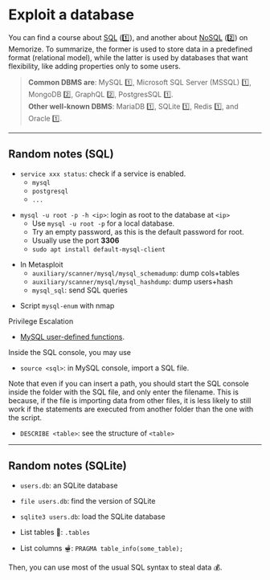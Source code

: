 # Exploit a database

You can find a course about [SQL](/_archives/info/databases/sql/index.md) (1️⃣), and another about [NoSQL](/_archives/info/databases/nosql/index.md) (2️⃣) on Memorize. To summarize, the former is used to store data in a predefined format (relational model), while the latter is used by databases that want flexibility, like adding properties only to some users.

> **Common DBMS are**: MySQL 1️⃣, Microsoft SQL  Server (MSSQL) 1️⃣, MongoDB 2️⃣, GraphQL 2️⃣, PostgresSQL 1️⃣.<br>
> **Other well-known DBMS**: MariaDB 1️⃣, SQLite 1️⃣, Redis 1️⃣, and Oracle 1️⃣.

<hr class="sep-both">

## Random notes (SQL)

<div class="row row-cols-md-2"><div>

* `service xxx status`: check if a service is enabled. 
  * `mysql`
  * `postgresql`
  * `...`

<span></span>

* `mysql -u root -p -h <ip>`: login as root to the database at `<ip>`
  * Use `mysql -u root -p` for a local database.
  * Try an empty password, as this is the default password for root.
  * Usually use the port **3306**
  * `sudo apt install default-mysql-client`

<span></span>

* In Metasploit
  * `auxiliary/scanner/mysql/mysql_schemadump`: dump cols+tables
  * `auxiliary/scanner/mysql/mysql_hashdump`: dump users+hash
  * `mysql_sql`: send SQL queries

<span></span>

* Script `mysql-enum` with nmap
</div><div>

Privilege Escalation

* [MySQL user-defined functions](https://redteamnation.com/mysql-user-defined-functions/).

Inside the SQL console, you may use

* `source <sql>`: in MySQL console, import a SQL file.

Note that even if you can insert a path, you should start the SQL console inside the folder with the SQL file, and only enter the filename. This is because, if the file is importing data from other files, it is less likely to still work if the statements are executed from another folder than the one with the script.

* `DESCRIBE <table>`: see the structure of `<table>`
</div></div>

<hr class="sep-both">

## Random notes (SQLite)

<div class="row row-cols-md-2"><div>

* `users.db`: an SQLite database

* `file users.db`: find the version of SQLite

* `sqlite3 users.db`: load the SQLite database
</div><div>

* List tables 🧊: `.tables`

* List columns 🫕: `PRAGMA table_info(some_table);`

Then, you can use most of the usual SQL syntax to steal data 💰.
</div></div>